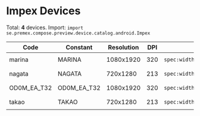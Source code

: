 # Impex Devices

Total: **4** devices. Import: `import se.premex.compose.preview.device.catalog.android.Impex`

| Code | Constant | Resolution | DPI | Compose Spec | Preview Usage |
|------|----------|------------|-----|-------------|---------------|
| marina | MARINA | 1080x1920 | 320 | `spec:width=1080px,height=1920px,dpi=320` | `@Preview(device = Impex.MARINA)` |
| nagata | NAGATA | 720x1280 | 213 | `spec:width=720px,height=1280px,dpi=213` | `@Preview(device = Impex.NAGATA)` |
| OD0M_EA_T32 | OD0M_EA_T32 | 1080x1920 | 320 | `spec:width=1080px,height=1920px,dpi=320` | `@Preview(device = Impex.OD0M_EA_T32)` |
| takao | TAKAO | 720x1280 | 213 | `spec:width=720px,height=1280px,dpi=213` | `@Preview(device = Impex.TAKAO)` |

<!-- Generated automatically. Do not edit manually. -->
